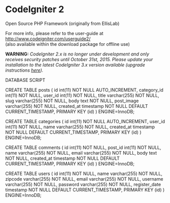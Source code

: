 # CodeIgniter 2
Open Source PHP Framework (originally from EllisLab)

For more info, please refer to the user-guide at http://www.codeigniter.com/userguide2/  
(also available within the download package for offline use)

**WARNING:** *CodeIgniter 2.x is no longer under development and only receives security patches until October 31st, 2015.
Please update your installation to the latest CodeIgniter 3.x version available
(upgrade instructions [here](http://www.codeigniter.com/userguide3/installation/upgrade_300.html)).*


DATABASE SCRIPT 

CREATE TABLE posts (
id int(11) NOT NULL AUTO_INCREMENT, category_id int(11) NOT NULL, user_id int(11) NOT NULL, title varchar(255) NOT NULL, slug varchar(255) NOT NULL, body text NOT NULL, post_image varchar(255) NOT NULL, created_at timestamp NOT NULL DEFAULT CURRENT_TIMESTAMP, PRIMARY KEY (id)
) ENGINE=InnoDB;

CREATE TABLE categories (
id int(11) NOT NULL AUTO_INCREMENT, user_id int(11) NOT NULL, name varchar(255) NOT NULL, created_at timestamp NOT NULL DEFAULT CURRENT_TIMESTAMP, PRIMARY KEY (id)
) ENGINE=InnoDB;

CREATE TABLE comments (
id int(11) NOT NULL, post_id int(11) NOT NULL, name varchar(255) NOT NULL, email varchar(255) NOT NULL, body text NOT NULL, created_at timestamp NOT NULL DEFAULT CURRENT_TIMESTAMP, PRIMARY KEY (id)
) ENGINE=InnoDB;

CREATE TABLE users (
id int(11) NOT NULL, name varchar(255) NOT NULL, zipcode varchar(255) NOT NULL, email varchar(255) NOT NULL, username varchar(255) NOT NULL, password varchar(255) NOT NULL, register_date timestamp NOT NULL DEFAULT CURRENT_TIMESTAMP, PRIMARY KEY (id)
) ENGINE=InnoDB;
